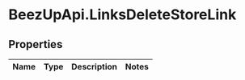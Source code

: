 # BeezUpApi.LinksDeleteStoreLink

## Properties
Name | Type | Description | Notes
------------ | ------------- | ------------- | -------------


